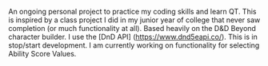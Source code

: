 An ongoing personal project to practice my coding skills and learn QT. 
This is inspired by a class project I did in my junior year of college that never saw completion (or much functionality at all). 
Based heavily on the D&D Beyond character builder. I use the [DnD API] (https://www.dnd5eapi.co/). 
This is in stop/start development. I am currently working on functionality for selecting Ability Score Values.
